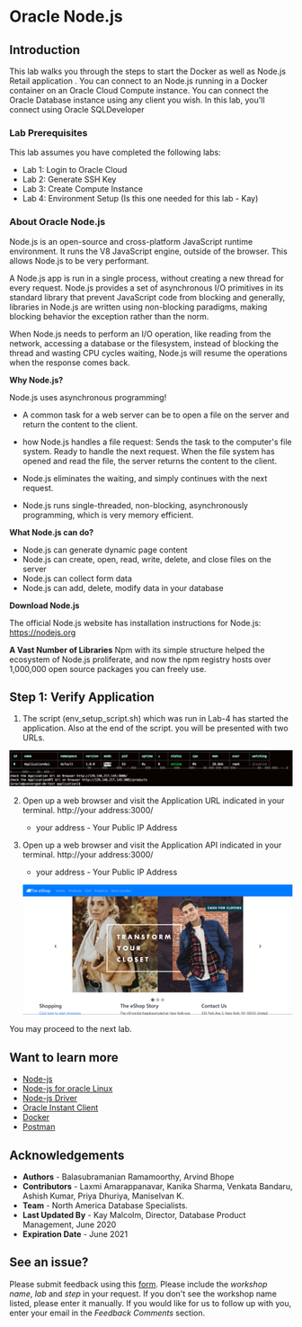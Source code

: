 # Oracle Node.js 

## Introduction

This lab walks you through the steps to start the Docker as well as Node.js Retail application .
You can connect to an Node.js running in a Docker container on an Oracle Cloud Compute instance. You can connect the Oracle Database instance using any client you wish. In this lab, you'll connect using Oracle SQLDeveloper

### Lab Prerequisites

This lab assumes you have completed the following labs:
- Lab 1: Login to Oracle Cloud
- Lab 2: Generate SSH Key
- Lab 3: Create Compute Instance
- Lab 4: Environment Setup (Is this one needed for this lab - Kay)

### About Oracle Node.js 

Node.js is an open-source and cross-platform JavaScript runtime environment. It runs the V8 JavaScript engine, outside of the browser. This allows Node.js to be very performant.

A Node.js app is run in a single process, without creating a new thread for every request. Node.js provides a set of asynchronous I/O primitives in its standard library that prevent JavaScript code from blocking and generally, libraries in Node.js are written using non-blocking paradigms, making blocking behavior the exception rather than the norm. 

When Node.js needs to perform an I/O operation, like reading from the network, accessing a database or the filesystem, instead of blocking the thread and wasting CPU cycles waiting, Node.js will resume the operations when the response comes back.

 [](youtube:zQtRwTOwisI)

**Why Node.js?**

  Node.js uses asynchronous programming!
-	A common task for a web server can be to open a file on the server and return the content to the client.
-	how Node.js handles a file request:
	     Sends the task to the computer's file system.
         Ready to handle the next request.
         When the file system has opened and read the file, the server returns the content to the client.
         
-	Node.js eliminates the waiting, and simply continues with the next request.
-	Node.js runs single-threaded, non-blocking, asynchronously programming, which is very memory efficient.

**What Node.js can do?**
-	Node.js can generate dynamic page content
-	Node.js can create, open, read, write, delete, and close files on the server
-	Node.js can collect form data
-	Node.js can add, delete, modify data in your database

**Download Node.js**

   The official Node.js website has installation instructions for Node.js: https://nodejs.org

**A Vast Number of Libraries**
   Npm with its simple structure helped the ecosystem of Node.js proliferate, and now the npm registry hosts over 1,000,000 open source packages you can freely use.  



## Step 1:  Verify Application 

1.  The script (env_setup_script.sh) which was run in Lab-4 has started the application. Also at the end of the script. you      will be presented with two URLs. 

   ![](./images/appscript4a.png " ")

2. Open up a web browser and visit the Application URL indicated in your terminal.   http://your address:3000/

      - your address - Your Public IP Address
  
3. Open up a web browser and visit the Application API indicated in your terminal.   http://your address:3000/
      - your address - Your Public IP Address

    ![](./images/env_nodejsa.png " ") 

You may proceed to the next lab.

## Want to learn more

- [Node-js](https//nodejs.org/en/)
- [Node-js for oracle Linux](https//yum.oracle.com/oracle-linux-nodejs.html)  
- [Node-js Driver](https//oracle.github.io/node-oracledb/)
- [Oracle Instant Client](https//www.oracle.com/in/database/technologies/instant-client/downloads.html)
- [Docker](https//www.docker.com/)
- [Postman](https//www.postman.com/)

## Acknowledgements

- **Authors** - Balasubramanian Ramamoorthy, Arvind Bhope
- **Contributors** - Laxmi Amarappanavar, Kanika Sharma, Venkata Bandaru, Ashish Kumar, Priya Dhuriya, Maniselvan K.
- **Team** - North America Database Specialists.
- **Last Updated By** - Kay Malcolm, Director, Database Product Management, June 2020
- **Expiration Date** - June 2021   

## See an issue?
Please submit feedback using this [form](https://apexapps.oracle.com/pls/apex/f?p=133:1:::::P1_FEEDBACK:1). Please include the *workshop name*, *lab* and *step* in your request.  If you don't see the workshop name listed, please enter it manually. If you would like for us to follow up with you, enter your email in the *Feedback Comments* section.
      